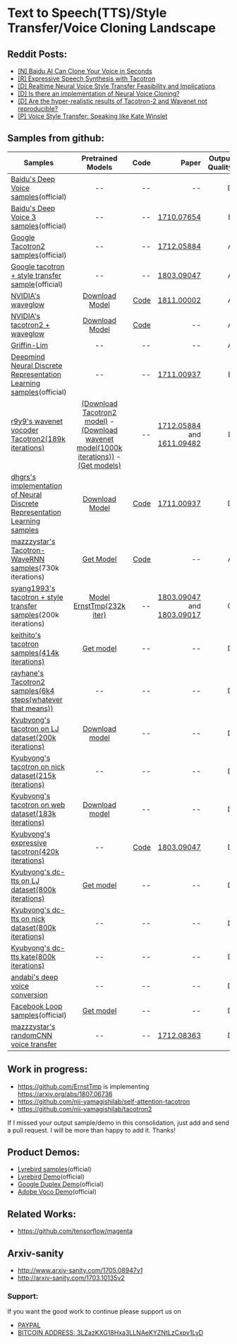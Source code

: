 # Text to Speech(TTS)/Style Transfer/Voice Cloning Landscape

## Reddit Posts:

- [[N] Baidu AI Can Clone Your Voice in Seconds](https://www.reddit.com/r/MachineLearning/comments/7zb2jm/n_baidu_ai_can_clone_your_voice_in_seconds/)
- [[R] Expressive Speech Synthesis with Tacotron
](https://www.reddit.com/r/MachineLearning/comments/87klvo/r_expressive_speech_synthesis_with_tacotron/)
- [[D] Realtime Neural Voice Style Transfer Feasibility and Implications
](https://www.reddit.com/r/MachineLearning/comments/8opn4c/d_realtime_neural_voice_style_transfer/)
- [[D] Is there an implementation of Neural Voice Cloning?
](https://www.reddit.com/r/MachineLearning/comments/8o7mkt/d_is_there_an_implementation_of_neural_voice/)
- [[D] Are the hyper-realistic results of Tacotron-2 and Wavenet not reproducible?](https://www.reddit.com/r/MachineLearning/comments/845uji/d_are_the_hyperrealistic_results_of_tacotron2_and/) 
- [[P] Voice Style Transfer: Speaking like Kate Winslet](https://www.reddit.com/r/MachineLearning/comments/7a0wcv/p_voice_style_transfer_speaking_like_kate_winslet/)

## Samples from github:

| Samples       | Pretrained Models           | Code  | Paper  | Output Quality
| ------------- |:---------------------------:| -----:| ------:|------:|
| [Baidu's Deep Voice samples](https://audiodemos.github.io)(official)|--|--|--| D |
| [Baidu's Deep Voice 3 samples](http://research.baidu.com/Blog/index-view?id=91)(official)|--|--|[1710.07654](https://arxiv.org/pdf/1710.07654.pdf)| B |
| [Google Tacotron2 samples](https://google.github.io/tacotron/publications/tacotron2/index.html)(official) | -- | -- | [1712.05884](https://arxiv.org/abs/1712.05884) | A |
| [Google tacotron + style transfer sample](https://google.github.io/tacotron/publications/end_to_end_prosody_transfer/)(official)|--|--|[1803.09047](https://arxiv.org/abs/1803.09047)| A |
| [NVIDIA's waveglow](https://nv-adlr.github.io/WaveGlow)|[Download Model](https://drive.google.com/file/d/1cjKPHbtAMh_4HTHmuIGNkbOkPBD9qwhj/view?usp=sharing)|[Code](https://github.com/NVIDIA/waveglow)|[1811.00002](https://arxiv.org/abs/1811.00002)| A |
| [NVIDIA's tacotron2 + waveglow](https://nv-adlr.github.io/WaveGlow)|[Download Model](https://drive.google.com/file/d/1c5ZTuT7J08wLUoVZ2KkUs_VdZuJ86ZqA/view?usp=sharing)|[Code](https://github.com/NVIDIA/tacotron2)|--| A |
| [Griffin-Lim](https://nv-adlr.github.io/WaveGlow)|--|--|--| A |
|[Deepmind Neural Discrete Representation Learning samples](https://avdnoord.github.io/homepage/vqvae/)(official)|--|--|[1711.00937](https://arxiv.org/abs/1711.00937)| B |
| [r9y9's wavenet vocoder Tacotron2(189k iterations)](https://r9y9.github.io/wavenet_vocoder/)|[(Download Tacotron2 model)](https://www.dropbox.com/s/vx7y4qqs732sqgg/pretrained.tar.gz?dl=0) - [(Download wavenet model(1000k iterations))](https://www.dropbox.com/s/zdbfprugbagfp2w/20180510_mixture_lj_checkpoint_step000320000_ema.pth?dl=0) - [(Get models)](https://github.com/r9y9/wavenet_vocoder#pre-trained-models)|--| [1712.05884](https://arxiv.org/abs/1712.05884) and [1611.09482](https://arxiv.org/abs/1611.09482)| B |
|[dhgrs's implementation of Neural Discrete Representation Learning samples](https://nana-music.com/playlists/2276008/)|[Download Model](https://drive.google.com/file/d/1Ayy9NbpBoZCj1WVmwHGnUTG_jB2eonVU/view)|[Code](https://github.com/dhgrs/chainer-VQ-VAE)|[1711.00937](https://arxiv.org/abs/1711.00937)| D |
|[mazzzystar's Tacotron-WaveRNN samples](https://github.com/mazzzystar/Tacotron-WaveRNN#samples)(730k iterations)|[Get Model](https://github.com/mazzzystar/Tacotron-WaveRNN#pretrained-model)|[Code](https://github.com/mazzzystar/Tacotron-WaveRNN)|--| A |
| [syang1993's tacotron + style transfer samples](https://syang1993.github.io/gst-tacotron/)(200k iterations)|[Model ErnstTmp(232k iter)](https://www.dropbox.com/s/fl1vqfz6611s8zw/checkpoint234000.tar?dl=0)|--|[1803.09047](https://arxiv.org/abs/1803.09047) and [1803.09017](https://arxiv.org/abs/1803.09017)| C |
| [keithito's tacotron samples(414k iterations)](https://keithito.github.io/audio-samples/)|[Get model](https://github.com/keithito/tacotron#using-a-pre-trained-model)|--|--| D |
| [rayhane's Tacotron2 samples(6k4 steps(whatever that means))](https://rayhane-mamah.github.io/Tacotron-2_audio_samples/)|--|--|--| D |
| [Kyubyong's tacotron on LJ dataset(200k iterations)](https://soundcloud.com/kyubyong-park/sets/tacotron_lj_200k)|[Download model](https://www.dropbox.com/s/8kxa3xh2vfna3s9/LJ_logdir.zip?dl=0)|--|--| D |
| [Kyubyong's tacotron on nick dataset(215k iterations)](https://soundcloud.com/kyubyong-park/sets/tacotron_nick_215k)|--|--|--| D |
| [Kyubyong's tacotron on web dataset(183k iterations)](https://soundcloud.com/kyubyong-park/sets/tacotron_web_183k)|[Download model](https://www.dropbox.com/s/g7m6xhd350ozkz7/WEB_logdir.zip?dl=0)|--|--| D |
| [Kyubyong's expressive tacotron(420k iterations)](https://soundcloud.com/kyubyong-park/sets/expressive_tacotron_420k)|--|[Code](https://github.com/Kyubyong/expressive_tacotron)|[1803.09047](https://arxiv.org/abs/1803.09047)| D |
| [Kyubyong's dc-tts on LJ dataset(800k iterations)](https://soundcloud.com/kyubyong-park/sets/dc_tts_lj_800k)|[Get model](https://github.com/Kyubyong/dc_tts#pretrained-model-for-lj)|--|--| D |
| [Kyubyong's dc-tts on nick dataset(800k iterations)](https://soundcloud.com/kyubyong-park/sets/dc_tts_nick_800k)|--|--|--| D |
| [Kyubyong's dc-tts kate(800k iterations)](https://soundcloud.com/kyubyong-park/sets/dc_tts_kate_800k)|--|--|--| D |
| [andabi's deep voice conversion](https://soundcloud.com/andabi/sets/voice-style-transfer-to-kate-winslet-with-deep-neural-networks)|--|--|--| D |
| [Facebook Loop samples](https://ytaigman.github.io/loop/)(official)|[Get model](https://github.com/facebookresearch/loop#pretrained-models)|--|--| D |
| [mazzzystar's randomCNN voice transfer](https://soundcloud.com/mazzzystar/sets/speech-conversion-sample)|--|--|[1712.08363](https://arxiv.org/abs/1712.08363)| D |


## Work in progress:
 - https://github.com/ErnstTmp is implementing https://arxiv.org/abs/1807.06736
 - https://github.com/nii-yamagishilab/self-attention-tacotron
 - https://github.com/nii-yamagishilab/tacotron2

If I missed your output sample/demo in this consolidation, just add and send a pull request. I will be more than happy to add it. Thanks!

## Product Demos:

- [Lyrebird samples](https://lyrebird.ai/g/vWI8bJTl)(official)
- [Lyrebird Demo](https://youtu.be/YfU_sWHT8mo)(official)
- [Google Duplex Demo](https://www.youtube.com/watch?v=D5VN56jQMWM&t=66s)(official)
- [Adobe Voco Demo](https://youtu.be/I3l4XLZ59iw)(official)

## Related Works:

- https://github.com/tensorflow/magenta

## Arxiv-sanity

- http://www.arxiv-sanity.com/1705.08947v1
- http://arxiv-sanity.com/1703.10135v2


### Support:

If you want the good work to continue please support us on

* [PAYPAL](https://www.paypal.me/ishandutta2007)
* [BITCOIN ADDRESS: 3LZazKXG18Hxa3LLNAeKYZNtLzCxpv1LyD](https://www.coinbase.com/join/5a8e4a045b02c403bc3a9c0c)
